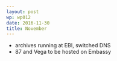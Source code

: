 ```yaml
---
layout: post
wp: wp012
date: 2016-11-30
title: November
---
```


- archives running at EBI, switched DNS
- 87 and Vega to be hosted on Embassy



